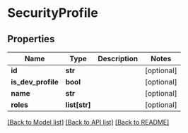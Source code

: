 # SecurityProfile

## Properties
Name | Type | Description | Notes
------------ | ------------- | ------------- | -------------
**id** | **str** |  | [optional] 
**is_dev_profile** | **bool** |  | [optional] 
**name** | **str** |  | [optional] 
**roles** | **list[str]** |  | [optional] 

[[Back to Model list]](../README.md#documentation-for-models) [[Back to API list]](../README.md#documentation-for-api-endpoints) [[Back to README]](../README.md)


